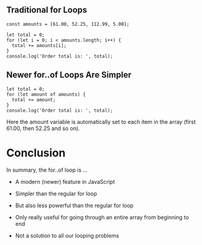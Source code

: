 ## Traditional for Loops

```
const amounts = [61.00, 52.25, 112.99, 5.00];

let total = 0;
for (let i = 0; i < amounts.length; i++) {
  total += amounts[i];
}
console.log('Order total is: ', total);
```

## Newer for..of Loops Are Simpler

```
let total = 0;
for (let amount of amounts) {
  total += amount;
}
console.log('Order total is: ', total);
```

Here the amount variable is automatically set to each item in the array (first 61.00, then 52.25 and so on).

# Conclusion

In summary, the for..of loop is ...

- A modern (newer) feature in JavaScript

- Simpler than the regular for loop

- But also less powerful than the regular for loop

- Only really useful for going through an entire array from beginning to end

- Not a solution to all our looping problems
